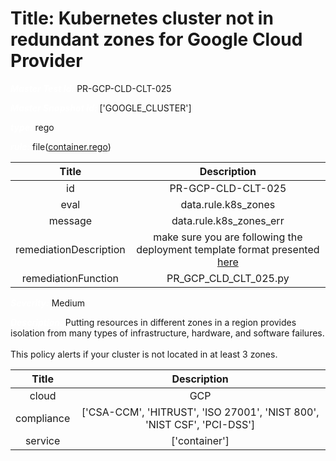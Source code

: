 



# Title: Kubernetes cluster not in redundant zones for Google Cloud Provider


***<font color="white">Master Test Id:</font>*** PR-GCP-CLD-CLT-025

***<font color="white">Master Snapshot Id:</font>*** ['GOOGLE_CLUSTER']

***<font color="white">type:</font>*** rego

***<font color="white">rule:</font>*** file([container.rego])  
  
  
  
  

|Title|Description|
| :---: | :---: |
|id|PR-GCP-CLD-CLT-025|
|eval|data.rule.k8s_zones|
|message|data.rule.k8s_zones_err|
|remediationDescription|make sure you are following the deployment template format presented <a href='https://cloud.google.com/kubernetes-engine/docs/reference/rest/v1/projects.locations.clusters' target='_blank'>here</a>|
|remediationFunction|PR_GCP_CLD_CLT_025.py|


***<font color="white">Severity:</font>*** Medium

***<font color="white">Description:</font>*** Putting resources in different zones in a region provides isolation from many types of infrastructure, hardware, and software failures.<br><br> This policy alerts if your cluster is not located in at least 3 zones.  
  
  

|Title|Description|
| :---: | :---: |
|cloud|GCP|
|compliance|['CSA-CCM', 'HITRUST', 'ISO 27001', 'NIST 800', 'NIST CSF', 'PCI-DSS']|
|service|['container']|



[container.rego]: https://github.com/prancer-io/prancer-compliance-test/tree/master/google/cloud/container.rego
